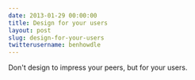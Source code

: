 ```yaml
---
date: 2013-01-29 00:00:00
title: Design for your users
layout: post
slug: design-for-your-users
twitterusername: benhowdle 
---
```

Don't design to impress your peers, but for your users.